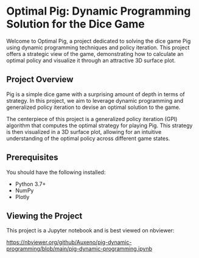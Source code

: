 # Optimal Pig: Dynamic Programming Solution for the Dice Game

Welcome to Optimal Pig, a project dedicated to solving the dice game Pig using dynamic programming techniques and policy iteration. This project offers a strategic view of the game, demonstrating how to calculate an optimal policy and visualize it through an attractive 3D surface plot.

## Project Overview
Pig is a simple dice game with a surprising amount of depth in terms of strategy. In this project, we aim to leverage dynamic programming and generalized policy iteration to devise an optimal solution to the game.

The centerpiece of this project is a generalized policy iteration (GPI) algorithm that computes the optimal strategy for playing Pig. This strategy is then visualized in a 3D surface plot, allowing for an intuitive understanding of the optimal policy across different game states.

## Prerequisites
You should have the following installed:

- Python 3.7+
- NumPy
- Plotly

## Viewing the Project
This project is a Jupyter notebook and is best viewed on nbviewer:

https://nbviewer.org/github/Auxeno/pig-dynamic-programming/blob/main/pig-dynamic-programming.ipynb
